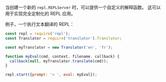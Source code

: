 
当创建一个新的 `repl.REPLServer` 时，可以提供一个自定义的解释函数。
这可以用于实现完全定制化的 REPL 应用。

例子，一个执行文本翻译的 REPL：

```js
const repl = require('repl');
const Translator = require('translator').Translator;

const myTranslator = new Translator('en', 'fr');

function myEval(cmd, context, filename, callback) {
  callback(null, myTranslator.translate(cmd));
}

repl.start({prompt: '> ', eval: myEval});
```

